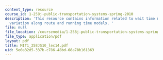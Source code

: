 ```yaml
---
content_type: resource
course_id: 1-258j-public-transportation-systems-spring-2010
description: 'This resource contains information related to wait time models, service
  variation along route and running time models. '
file: null
file_location: /coursemedia/1-258j-public-transportation-systems-spring-2010/5e0a32d5337bc78648bd68a78b161863_MIT1_258JS10_lec14.pdf
file_type: application/pdf
layout: pdf
title: MIT1_258JS10_lec14.pdf
uid: 5e0a32d5-337b-c786-48bd-68a78b161863
---
```

